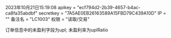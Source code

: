 2023年10月21日15:19:08
apikey = "ecf794d2-2b39-4657-b4ac-ca8fa35abdbf"
secretkey = "7A5AE0EB26163589A15FBD79C439A10D"
IP = ""
备注名 = "LC1003"
权限 = "读取/交易"

订单信息中的未盈利字段为upl; 未盈利率为uplRatio
